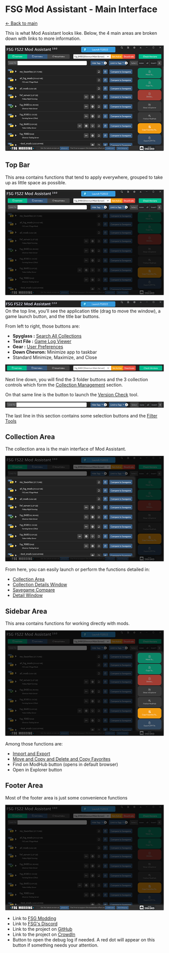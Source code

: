 # FSG Mod Assistant - Main Interface

[← Back to main](index.html)

This is what Mod Assistant looks like.  Below, the 4 main areas are broken down with links to more information.

![main](img/mainarea-999.png)

## Top Bar

This area contains functions that tend to apply everywhere, grouped to take up as little space as possible.

![main](img/mainarea-000.png)

![main](img/maindetail-001.png)
On the top line, you'll see the application title (drag to move the window), a game launch button, and the title bar buttons.

From left to right, those buttons are:

- __Spyglass :__ [Search All Collections](search.html)
- __Text File :__ [Game Log Viewer](gamelog.html)
- __Gear :__ [User Preferences](preferences.html)
- __Down Chevron:__ Minimize app to taskbar
- Standard Minimize, Maximize, and Close

![main](img/maindetail-002.png)

Next line down, you will find the 3 folder buttons and the 3 collection controls which form the [Collection Management](collections.html) section.

On that same line is the button to launch the [Version Check](versions.html) tool.

![main](img/maindetail-003.png)

The last line in this section contains some selection buttons and the [Filter Tools](filter.html)

## Collection Area

The collection area is the main interface of Mod Assistant.

![main](img/mainarea-002.png)

From here, you can easily launch or perform the functions detailed in:

- [Collection Area](mods.html)
- [Collection Details Window](details.html)
- [Savegame Compare](savegame.html)
- [Detail Window](moddetail.html)

## Sidebar Area

This area contains functions for working directly with mods.

![main](img/mainarea-001.png)

Among those functions are:

- [Import and Export](importexport.html)
- [Move and Copy and Delete and Copy Favorites](fileoper.html)
- Find on ModHub button (opens in default browser)
- Open in Explorer button

## Footer Area

Most of the footer area is just some convenience functions

![main](img/mainarea-004.png)

- Link to [FSG Modding](https://www.farmsimgame.com/)
- Link to [FSG's Discord](https://discord.com/invite/NxrDJYNC7Q)
- Link to the project on [GitHub](https://github.com/FSGModding/FSG_Mod_Assistant)
- Link to the project on [CrowdIn](https://crowdin.com/project/fsg-mod-assistant/)
- Button to open the debug log if needed.  A red dot will appear on this button if something needs your attention.
